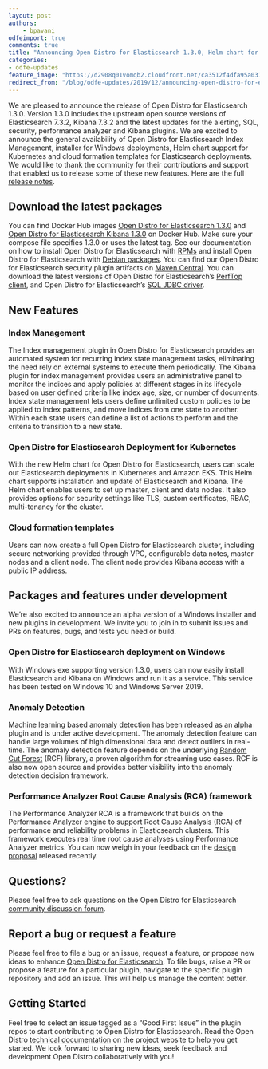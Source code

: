 ```yaml
---
layout: post
authors:
    - bpavani
odfeimport: true
comments: true
title: "Announcing Open Distro for Elasticsearch 1.3.0, Helm chart for Kubernetes and Windows support"
categories:
- odfe-updates
feature_image: "https://d2908q01vomqb2.cloudfront.net/ca3512f4dfa95a03169c5a670a4c91a19b3077b4/2019/03/26/open_disto-elasticsearch-logo-800x400.jpg"
redirect_from: "/blog/odfe-updates/2019/12/announcing-open-distro-for-elasticsearch-1-3-0-w-helm-chart-for-kubernetes-and-windows-support/"
---
```

We are pleased to announce the release of Open Distro for Elasticsearch 1.3.0.  Version 1.3.0 includes the upstream open source versions of Elasticsearch 7.3.2, Kibana 7.3.2 and the latest updates for the alerting, SQL, security, performance analyzer and Kibana plugins. We are excited to announce the general availability of Open Distro for Elasticsearch Index Management, installer for Windows deployments, Helm chart support for Kubernetes and cloud formation templates for Elasticsearch deployments. We would like to thank the community for their contributions and support that enabled us to release some of these new features.  Here are the full [release notes](https://discuss.opendistrocommunity.dev/t/open-distro-for-elasticsearch-1-3-0-released-with-helm-chart-for-kubernetes-and-windows-support/2028).

## Download the latest packages

You can find Docker Hub images [Open Distro for Elasticsearch 1.3.0](https://hub.docker.com/r/amazon/opendistro-for-elasticsearch) and [Open Distro for Elasticsearch Kibana 1.3.0](https://hub.docker.com/r/amazon/opendistro-for-elasticsearch-kibana) on Docker Hub. Make sure your compose file specifies 1.3.0 or uses the latest tag. See our documentation on how to install Open Distro for Elasticsearch with [RPMs](https://opendistro.github.io/for-elasticsearch-docs/docs/install/rpm/) and install Open Distro for Elasticsearch with [Debian packages](https://opendistro.github.io/for-elasticsearch-docs/docs/install/deb/). You can find our Open Distro for Elasticsearch security plugin artifacts on [Maven Central](https://mvnrepository.com/artifact/com.amazon.opendistroforelasticsearch). You can download the latest versions of  Open Distro for Elasticsearch’s [PerfTop client](https://www.npmjs.com/package/@aws/opendistro-for-elasticsearch-perftop), and Open Distro for Elasticsearch’s [SQL JDBC driver](https://d3g5vo6xdbdb9a.cloudfront.net/downloads/elasticsearch-clients/opendistro-sql-jdbc/opendistro-sql-jdbc-0.9.0.0.jar).

## New Features

### Index Management

The Index management plugin in Open Distro for Elasticsearch provides an automated system for recurring index state management tasks, eliminating the need rely on external systems to execute them periodically. The Kibana plugin for index management provides users an administrative panel to monitor the indices and apply policies at different stages in its lifecycle based on user defined criteria like index age, size, or number of documents. Index state management lets users define unlimited custom policies to be applied to index patterns, and move indices from one state to another. Within each state users can define a list of actions to perform and the criteria to transition to a new state.

### Open Distro for Elasticsearch Deployment for Kubernetes

With the new Helm chart for Open Distro for Elasticsearch, users can scale out Elasticsearch deployments in Kubernetes and Amazon EKS. This Helm chart supports installation and update of Elasticsearch and Kibana. The Helm chart enables users to set up master, client and data nodes. It also provides options for security settings like TLS, custom certificates, RBAC, multi-tenancy for the cluster.

### Cloud formation templates

Users can now create a full Open Distro for Elasticsearch cluster, including secure networking provided through VPC, configurable data notes, master nodes and a client node. The client node provides Kibana access with a public IP address. <Add link to these templates>

## Packages and features under development

We’re also excited to announce an alpha version of a Windows installer and new plugins in development. We invite you to join in to submit issues and PRs on features, bugs, and tests you need or build.

### Open Distro for Elasticsearch deployment on Windows

With Windows exe supporting version 1.3.0, users can now easily install Elasticsearch and Kibana on Windows and run it as a service. This service has been tested on Windows 10 and Windows Server 2019.

### Anomaly Detection

Machine learning based anomaly detection has been released as an alpha plugin and is under active development. The anomaly detection feature can handle large volumes of high dimensional data and detect outliers in real-time. The anomaly detection feature depends on the underlying [Random Cut Forest](https://github.com/aws/random-cut-forest-by-aws) (RCF) library, a proven algorithm for streaming use cases. RCF is also now open source  and provides better visibility into the anomaly detection decision framework.  

### Performance Analyzer Root Cause Analysis (RCA) framework

The Performance Analyzer RCA is a framework that builds on the Performance Analyzer engine to support Root Cause Analysis (RCA) of performance and reliability problems in Elasticsearch clusters. This framework executes real time root cause analyses using Performance Analyzer metrics. You can now weigh in your feedback on the [design proposal](https://github.com/opendistro-for-elasticsearch/performance-analyzer/blob/master/rca/rfc-rca.pdf) released recently.

## Questions?

Please feel free to ask questions on the Open Distro for Elasticsearch [community discussion forum](https://discuss.opendistrocommunity.dev/).

## Report a bug or request a feature

Please feel free to file a bug or an issue, request a feature, or propose new ideas to enhance [Open Distro for Elasticsearch](https://github.com/opendistro-for-elasticsearch/community/issues). To file bugs, raise a PR or propose a feature for a particular plugin, navigate to the specific plugin repository and add an issue. This will help us manage the content better.

## Getting Started

Feel free to select an issue tagged as a “Good First Issue” in the plugin repos to start contributing to Open Distro for Elasticsearch. Read the Open Distro [technical documentation](https://opendistro.github.io/for-elasticsearch-docs/docs/install/) on the project website to help you get started. We look forward to sharing new ideas, seek feedback and development Open Distro collaboratively with you!
